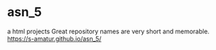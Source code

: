 # asn_5
a html projects Great repository names are very short and memorable.
https://s-amatur.github.io/asn_5/
